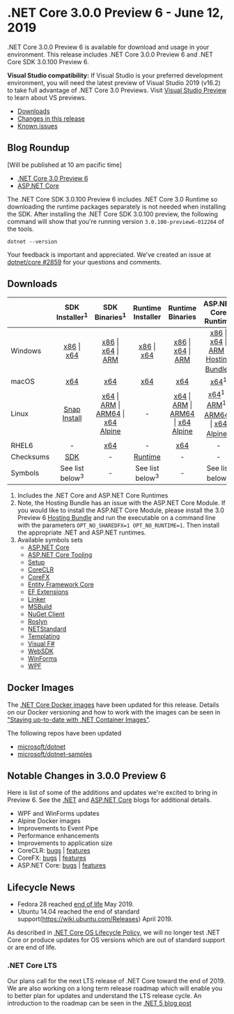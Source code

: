 # .NET Core 3.0.0 Preview 6 - June 12, 2019

.NET Core 3.0.0 Preview 6 is available for download and usage in your environment. This release includes .NET Core 3.0.0 Preview 6 and .NET Core SDK 3.0.100 Preview 6.

**Visual Studio compatibility:** If Visual Studio is your preferred development environment, you will need the latest preview of Visual Studio 2019 (v16.2) to take full advantage of .NET Core 3.0 Previews. Visit [Visual Studio Preview](https://visualstudio.microsoft.com/vs/preview/) to learn about VS previews.

* [Downloads](#downloads)
* [Changes in this release](#notable-changes-in-300-preview-6)
* [Known issues](3.0.0-preview-known-issues.md)

## Blog Roundup

[Will be published at 10 am pacific time]

* [.NET Core 3.0 Preview 6][dotnet-blog]
* [ASP.NET Core][aspnet-blog]

The .NET Core SDK 3.0.100 Preview 6 includes .NET Core 3.0 Runtime so downloading the runtime packages separately is not needed when installing the SDK. After installing the .NET Core SDK 3.0.100 preview, the following command will show that you're running version `3.0.100-preview6-012264` of the tools.

`dotnet --version`

Your feedback is important and appreciated. We've created an issue at [dotnet/core #2859](https://github.com/dotnet/core/issues/2859) for your questions and comments.

## Downloads

|           | SDK Installer<sup>1</sup>                        | SDK Binaries<sup>1</sup>                 | Runtime Installer                                        | Runtime Binaries                                 | ASP.NET Core Runtime           |
| --------- | :------------------------------------------:     | :----------------------:                 | :---------------------------:                            | :-------------------------:                      | :-----------------:            |
| Windows   | [x86][dotnet-sdk-win-x86.exe] \| [x64][dotnet-sdk-win-x64.exe] | [x86][dotnet-sdk-win-x86.zip] \| [x64][dotnet-sdk-win-x64.zip] \| [ARM][dotnet-sdk-win-arm.zip] | [x86][dotnet-runtime-win-x86.exe] \| [x64][dotnet-runtime-win-x64.exe] | [x86][dotnet-runtime-win-x86.zip] \| [x64][dotnet-runtime-win-x64.zip] \| [ARM][dotnet-runtime-win-arm.zip]  | [x86][aspnetcore-runtime-win-x86.exe] \| [x64][aspnetcore-runtime-win-x64.exe] \| [ARM][aspnetcore-runtime-win-arm.zip] \|<br> [Hosting Bundle][dotnet-hosting-win.exe]<sup>2</sup> |
| macOS     | [x64][dotnet-sdk-osx-x64.pkg]  | [x64][dotnet-sdk-osx-x64.tar.gz]     | [x64][dotnet-runtime-osx-x64.pkg] | [x64][dotnet-runtime-osx-x64.tar.gz] | [x64][aspnetcore-runtime-osx-x64.tar.gz]<sup>1</sup>
| Linux     |  [Snap Install](3.0.0-preview3-download.md)  | [x64][dotnet-sdk-linux-x64.tar.gz] \| [ARM][dotnet-sdk-linux-arm.tar.gz] \| [ARM64][dotnet-sdk-linux-arm64.tar.gz] \| [x64 Alpine][dotnet-sdk-linux-musl-x64.tar.gz] | - | [x64][dotnet-runtime-linux-x64.tar.gz] \| [ARM][dotnet-runtime-linux-arm.tar.gz] \| [ARM64][dotnet-runtime-linux-arm64.tar.gz] \| [x64 Alpine][dotnet-runtime-linux-musl-x64.tar.gz] | [x64][aspnetcore-runtime-linux-x64.tar.gz]<sup>1</sup>  \| [ARM][aspnetcore-runtime-linux-arm.tar.gz]<sup>1</sup> \| [ARM64][aspnetcore-runtime-linux-arm64.tar.gz]<sup>1</sup> \| [x64 Alpine][aspnetcore-runtime-linux-musl-x64.tar.gz]<sup>1</sup> |
| RHEL6     | -                                                | [x64][dotnet-sdk-rhel.6-x64.tar.gz]                    | -                                                        | [x64][dotnet-runtime-rhel.6-x64.tar.gz] | - |
| Checksums | [SDK][checksums-sdk]                             | -                                        | [Runtime][checksums-runtime]                             | - | - |
| Symbols   | See list below<sup>3<sup> | -                                        | See list below<sup>3<sup> | - | See list below<sup>3<sup> |

1. Includes the .NET Core and ASP.NET Core Runtimes
2. Note, the Hosting Bundle has an issue with the ASP.NET Core Module. If you would like to install the ASP.NET Core Module, please install the 3.0 Preview 6 [Hosting Bundle][dotnet-hosting-win.exe] and run the executable on a command line with the parameters `OPT_NO_SHAREDFX=1 OPT_NO_RUNTIME=1`. Then install the appropriate .NET and ASP.NET runtimes.
3. Available symbols sets
    - [ASP.NET Core][aspnetcore-symbols.zip]
    - [ASP.NET Core Tooling][aspnetcore-tooling-symbols.zip]
    - [Setup][core-setup-symbols.zip]
    - [CoreCLR][coreclr-symbols.zip]
    - [CoreFX][corefx-symbols.zip]
    - [Entity Framework Core][entityframeworkcore-symbols.zip]
    - [EF Extensions][extensions-symbols.zip]
    - [Linker][linker-symbols.zip]
    - [MSBuild][msbuild-symbols.zip]
    - [NuGet Client][nuget.client-symbols.zip]
    - [Roslyn][roslyn-symbols.zip]
    - [NETStandard][standard-symbols.zip]
    - [Templating][templating-symbols.zip]
    - [Visual F#][visualfsharp-symbols.zip]
    - [WebSDK][websdk-symbols.zip]
    - [WinForms][winforms-symbols.zip]
    - [WPF][wpf-symbols.zip]

## Docker Images

The [.NET Core Docker images](https://hub.docker.com/r/microsoft/dotnet/) have been updated for this release. Details on our Docker versioning and how to work with the images can be seen in ["Staying up-to-date with .NET Container Images"](https://blogs.msdn.microsoft.com/dotnet/2018/06/18/staying-up-to-date-with-net-container-images/).

The following repos have been updated

* [microsoft/dotnet](https://hub.docker.com/r/microsoft/dotnet)
* [microsoft/dotnet-samples](https://hub.docker.com/r/microsoft/dotnet-samples)

## Notable Changes in 3.0.0 Preview 6

Here is list of some of the additions and updates we're excited to bring in Preview 6. See the [.NET][dotnet-blog] and [ASP.NET Core][aspnet-blog] blogs for additional details.

* WPF and WinForms updates
* Alpine Docker images
* Improvements to Event Pipe
* Performance enhancements
* Improvements to application size
* CoreCLR: [bugs][coreclr_bugs] | [features][coreclr_features]
* CoreFX: [bugs][corefx_bugs] | [features][corefx_features]
* ASP.NET Core: [bugs][aspnet_bugs] | [features][aspnet_features]

## Lifecycle News

* Fedora 28 reached [end of life](https://fedoramagazine.org/fedora-28-end-of-life/) May 2019.
* Ubuntu 14.04 reached the end of standard support(https://wiki.ubuntu.com/Releases) April 2019.

As described in [.NET Core OS Lifecycle Policy](https://github.com/dotnet/core/blob/main/os-lifecycle-policy.md), we will no longer test .NET Core or produce updates for OS versions which are out of standard support or are end of life.

### .NET Core LTS

Our plans call for the next LTS release of .NET Core toward the end of 2019. We are also working on a long term release roadmap which will enable you to better plan for updates and understand the LTS release cycle. An introduction to the roadmap can be seen in the [.NET 5 blog post][dotnet5-blog]

[blob-runtime]: https://dotnetcli.blob.core.windows.net/dotnet/Runtime/
[blob-sdk]: https://dotnetcli.blob.core.windows.net/dotnet/Sdk/
[release-notes]: https://github.com/dotnet/core/blob/main/release-notes/3.0/preview/3.0.0-preview6.md

[dotnet-host-x64.deb]: https://download.visualstudio.microsoft.com/download/pr/8c70f3b5-1866-4969-8acf-303ce1a5412a/c75e23e6f50d597e3b3b86bb672a6ab2/dotnet-host-3.0.0-preview6-27804-01-x64.deb
[dotnet-host-x64.rpm]: https://download.visualstudio.microsoft.com/download/pr/d0efaff6-541e-4f8c-a362-945c849cd246/69869e837e623792ff6b6d741084818f/dotnet-host-3.0.0-preview6-27804-01-x64.rpm
[dotnet-hostfxr-x64.deb]: https://download.visualstudio.microsoft.com/download/pr/f62d3861-6142-4150-9e93-868099ca0502/35ba5215c361b923409f304e3771a593/dotnet-hostfxr-3.0.0-preview6-27804-01-x64.deb
[dotnet-hostfxr-x64.rpm]: https://download.visualstudio.microsoft.com/download/pr/ac9944bb-aa2f-487c-985d-291fd093126b/0bc3bacb974d24c2cb84c8fc3dc65def/dotnet-hostfxr-3.0.0-preview6-27804-01-x64.rpm
[dotnet-runtime-linux-arm.tar.gz]: https://download.visualstudio.microsoft.com/download/pr/f274b190-2f0b-4616-a446-7090b55dd80c/1b652d6a8a50a8a6f0efc098a6e5e6dd/dotnet-runtime-3.0.0-preview6-27804-01-linux-arm.tar.gz
[dotnet-runtime-linux-arm64.tar.gz]: https://download.visualstudio.microsoft.com/download/pr/f6f57f07-c407-4dec-a11e-7c521b842dff/edea09e548e1b673ccca1b2c685b0b12/dotnet-runtime-3.0.0-preview6-27804-01-linux-arm64.tar.gz
[dotnet-runtime-linux-musl-x64.tar.gz]: https://download.visualstudio.microsoft.com/download/pr/74c6571d-30e8-4efd-b649-dcdd63c045a0/e1020469985f91ce01bdc858122c8317/dotnet-runtime-3.0.0-preview6-27804-01-linux-musl-x64.tar.gz
[dotnet-runtime-linux-x64.tar.gz]: https://download.visualstudio.microsoft.com/download/pr/fa0cd01b-c71c-40ed-bb78-1ff9acbfb8b2/e6510b76b6272bc7ce3f85e3a96ff9e1/dotnet-runtime-3.0.0-preview6-27804-01-linux-x64.tar.gz
[dotnet-runtime-osx-x64.pkg]: https://download.visualstudio.microsoft.com/download/pr/a5a6bc03-7b32-4158-aff1-1c1060f852da/75ef05dd1501ceb064e7a5ce255c0bac/dotnet-runtime-3.0.0-preview6-27804-01-osx-x64.pkg
[dotnet-runtime-osx-x64.tar.gz]: https://download.visualstudio.microsoft.com/download/pr/07dcd5e2-bb85-44fd-b60e-fe3102972e9a/1f344a1dbd6e59f3003197a2aa33a38b/dotnet-runtime-3.0.0-preview6-27804-01-osx-x64.tar.gz
[dotnet-runtime-rhel.6-x64.tar.gz]: https://download.visualstudio.microsoft.com/download/pr/4ec40d36-7f1e-4421-bcb4-4da0df1dfc0b/14d77c1b519daa39a395546a28b9fafd/dotnet-runtime-3.0.0-preview6-27804-01-rhel.6-x64.tar.gz
[dotnet-runtime-win-arm.zip]: https://download.visualstudio.microsoft.com/download/pr/d977a67d-119f-4d5e-aaa9-2d43c01f4978/241064a2a67af8eb67bb40e1e58b7506/dotnet-runtime-3.0.0-preview6-27804-01-win-arm.zip
[dotnet-runtime-win-x64.exe]: https://download.visualstudio.microsoft.com/download/pr/c50379b1-0257-454c-b61c-662c25253d99/bd3525bd7720e131fa5831731303e428/dotnet-runtime-3.0.0-preview6-27804-01-win-x64.exe
[dotnet-runtime-win-x64.zip]: https://download.visualstudio.microsoft.com/download/pr/cd58b305-6f39-4cd2-9e9f-7c3b6dc61e35/d53850f37fbfe1a1a3babc8c6ed74465/dotnet-runtime-3.0.0-preview6-27804-01-win-x64.zip
[dotnet-runtime-win-x86.exe]: https://download.visualstudio.microsoft.com/download/pr/fc716153-4abd-425d-9837-2e8c4f565197/b22ca838f79484bf12d0426085f10886/dotnet-runtime-3.0.0-preview6-27804-01-win-x86.exe
[dotnet-runtime-win-x86.zip]: https://download.visualstudio.microsoft.com/download/pr/c0d891be-0681-4158-bcd0-8fa222d6e056/846e7c8fc3d5e7ae9b90cba0d9884981/dotnet-runtime-3.0.0-preview6-27804-01-win-x86.zip
[dotnet-runtime-x64.deb]: https://download.visualstudio.microsoft.com/download/pr/b85699ae-e447-4b54-a6fe-537c9426ac0c/25f6576bb4d7ac649b733d0fb25bbaf6/dotnet-runtime-3.0.0-preview6-27804-01-x64.deb
[dotnet-runtime-x64.rpm]: https://download.visualstudio.microsoft.com/download/pr/af932328-cb68-42b9-83e5-2f891ac143e2/459f0f21f2a7db48ea782dc2d38bfd1b/dotnet-runtime-3.0.0-preview6-27804-01-x64.rpm
[dotnet-runtime-deps-centos.7-x64.rpm]: https://download.visualstudio.microsoft.com/download/pr/f48b6425-bfaa-488e-83ef-870726d77a1d/a05658865114cd0ded4f2a87282bb9b5/dotnet-runtime-deps-3.0.0-preview6-27804-01-centos.7-x64.rpm
[dotnet-runtime-deps-fedora.27-x64.rpm]: https://download.visualstudio.microsoft.com/download/pr/d8b7bf19-954d-4e28-9012-76004f8cb592/d2601db2e2eb3d5257255361052614a9/dotnet-runtime-deps-3.0.0-preview6-27804-01-fedora.27-x64.rpm
[dotnet-runtime-deps-opensuse.42-x64.rpm]: https://download.visualstudio.microsoft.com/download/pr/ae5e1bad-05c7-4788-90d4-4d84fa736a37/0b1ac0bec313f8550570499e077a22f8/dotnet-runtime-deps-3.0.0-preview6-27804-01-opensuse.42-x64.rpm
[dotnet-runtime-deps-oraclelinux.7-x64.rpm]: https://download.visualstudio.microsoft.com/download/pr/57aeeb60-4ec5-4a29-9c14-e5c18d90c108/a0268ab81236fbb9030b145ace18ab40/dotnet-runtime-deps-3.0.0-preview6-27804-01-oraclelinux.7-x64.rpm
[dotnet-runtime-deps-rhel.7-x64.rpm]: https://download.visualstudio.microsoft.com/download/pr/e013cba0-13aa-48e4-b5e7-783f8a5f7763/a6342f98c3ee0b23773c204396d9c047/dotnet-runtime-deps-3.0.0-preview6-27804-01-rhel.7-x64.rpm
[dotnet-runtime-deps-sles.12-x64.rpm]: https://download.visualstudio.microsoft.com/download/pr/9411e9eb-606c-4892-9855-24bd971d9647/dc96fbffd34e6205a8805c0f9f5532f7/dotnet-runtime-deps-3.0.0-preview6-27804-01-sles.12-x64.rpm
[dotnet-runtime-deps-x64.deb]: https://download.visualstudio.microsoft.com/download/pr/af083813-ec86-4e18-b386-c7f89f013432/da18a8397fff81a07871a8a5840066e2/dotnet-runtime-deps-3.0.0-preview6-27804-01-x64.deb

[aspnetcore-runtime-linux-arm.tar.gz]: https://download.visualstudio.microsoft.com/download/pr/246ddf4f-e4b8-4306-8761-2dfbca37f7de/274b8c00abf99f374729e0534779951e/aspnetcore-runtime-3.0.0-preview6.19307.2-linux-arm.tar.gz
[aspnetcore-runtime-linux-arm64.tar.gz]: https://download.visualstudio.microsoft.com/download/pr/0040c5cc-ea1f-4d64-b9f3-9b4adc3811b6/fab5141cf1850d520eb2bc00bfa80183/aspnetcore-runtime-3.0.0-preview6.19307.2-linux-arm64.tar.gz
[aspnetcore-runtime-linux-musl-x64.tar.gz]: https://download.visualstudio.microsoft.com/download/pr/a3fabeed-a2a9-480b-9cad-4f40ad3be347/4a576819c2fafceda1804b37945784b4/aspnetcore-runtime-3.0.0-preview6.19307.2-linux-musl-x64.tar.gz
[aspnetcore-runtime-linux-x64.tar.gz]: https://download.visualstudio.microsoft.com/download/pr/ea4b23b0-d7dc-4d39-8de4-d4c89e1f9551/bfe628fcb8f19d4c97c75d1217af1a8b/aspnetcore-runtime-3.0.0-preview6.19307.2-linux-x64.tar.gz
[aspnetcore-runtime-osx-x64.tar.gz]: https://download.visualstudio.microsoft.com/download/pr/bb0fdeb4-7823-4fe2-9570-476dbb8820af/60dc3930f2aaeb0e6ebfdf0dcdca4101/aspnetcore-runtime-3.0.0-preview6.19307.2-osx-x64.tar.gz
[aspnetcore-runtime-rh.rhel.7-x64.rpm]: https://download.visualstudio.microsoft.com/download/pr/f6a34aed-08da-4d6f-b800-7a169c5e8e7f/34cb2ad8b289ef78a4865a3bdbf5ec22/aspnetcore-runtime-3.0.0-preview6.19307.2-rh.rhel.7-x64.rpm
[aspnetcore-runtime-win-arm.zip]: https://download.visualstudio.microsoft.com/download/pr/0dbf6a21-ef68-4aaf-b4f7-ffaa04a9ce88/89c9a67c6ca678d435d8acb7c7895c45/aspnetcore-runtime-3.0.0-preview6.19307.2-win-arm.zip
[aspnetcore-runtime-win-x64.exe]: https://download.visualstudio.microsoft.com/download/pr/871eacb3-13c5-4bb1-ab9c-4776813b2f0a/d5aded51b925d2a933f51b9dec0c1222/aspnetcore-runtime-3.0.0-preview6.19307.2-win-x64.exe
[aspnetcore-runtime-win-x64.zip]: https://download.visualstudio.microsoft.com/download/pr/7ee7da31-90a2-4992-b687-db86efc47a20/a7fde0f0b5edd35ffbd3455f7115d5a0/aspnetcore-runtime-3.0.0-preview6.19307.2-win-x64.zip
[aspnetcore-runtime-win-x86.exe]: https://download.visualstudio.microsoft.com/download/pr/951f140b-08b5-417d-9177-3d79cea6e023/31ac4b39e95c038987de4f76d9863c11/aspnetcore-runtime-3.0.0-preview6.19307.2-win-x86.exe
[aspnetcore-runtime-win-x86.zip]: https://download.visualstudio.microsoft.com/download/pr/dc310993-a8ce-48a7-adc6-37bde172e327/6caf36f2576dcdc97c6124fa26d6ceab/aspnetcore-runtime-3.0.0-preview6.19307.2-win-x86.zip
[aspnetcore-runtime-x64.deb]: https://download.visualstudio.microsoft.com/download/pr/e3500e27-3aed-4c7a-a241-627dd33fda85/2f56e6bbf0e55b32dba9520c2426db51/aspnetcore-runtime-3.0.0-preview6.19307.2-x64.deb
[aspnetcore-runtime-x64.rpm]: https://download.visualstudio.microsoft.com/download/pr/40027d60-0bac-4d74-b79c-3379409dcc2a/f0eeaf7f964173beb5984a447d812867/aspnetcore-runtime-3.0.0-preview6.19307.2-x64.rpm
[dotnet-hosting-win.exe]: https://download.visualstudio.microsoft.com/download/pr/82fe6f83-3212-4401-9d71-d48bbc9bb69b/e003304de24a434a0a27c24131a2cb9f/dotnet-hosting-3.0.0-preview6.19307.2-win.exe

[dotnet-sdk-linux-arm.tar.gz]: https://download.visualstudio.microsoft.com/download/pr/50bc5936-b374-490b-9312-f3ca23c0bcfa/d7680c7a396b115d95ac835334777d02/dotnet-sdk-3.0.100-preview6-012264-linux-arm.tar.gz
[dotnet-sdk-linux-arm64.tar.gz]: https://download.visualstudio.microsoft.com/download/pr/8997987c-1fcc-4b83-ab49-08117ac40f86/13f3cc0b0dfcf37398d11caff3926bb9/dotnet-sdk-3.0.100-preview6-012264-linux-arm64.tar.gz
[dotnet-sdk-linux-musl-x64.tar.gz]: https://download.visualstudio.microsoft.com/download/pr/a094523b-8f35-464f-bbd5-c73c0c720a87/5647ca11bbed0a88f0b35b029a0f41fa/dotnet-sdk-3.0.100-preview6-012264-linux-musl-x64.tar.gz
[dotnet-sdk-linux-x64.tar.gz]: https://download.visualstudio.microsoft.com/download/pr/72ce4d40-9063-4a2e-a962-0bf2574f75d1/5463bb92cff4f9c76935838d1efbc757/dotnet-sdk-3.0.100-preview6-012264-linux-x64.tar.gz
[dotnet-sdk-osx-x64.pkg]: https://download.visualstudio.microsoft.com/download/pr/31af4401-55f7-487c-adf7-2b6bed7cb1c5/a6aafa2569a628a80a6ebd2a2fd5c6f3/dotnet-sdk-3.0.100-preview6-012264-osx-x64.pkg
[dotnet-sdk-osx-x64.tar.gz]: https://download.visualstudio.microsoft.com/download/pr/079e5b24-187f-4087-9a54-18285382f3e6/2ae97c55aae5e2c9472555839a48a83c/dotnet-sdk-3.0.100-preview6-012264-osx-x64.tar.gz
[dotnet-sdk-rhel.6-x64.tar.gz]: https://download.visualstudio.microsoft.com/download/pr/cecd1f2b-dc4b-4cf9-adaf-ddbcf1c2e0ea/4222de7a50aa77ad8418e88271b42d89/dotnet-sdk-3.0.100-preview6-012264-rhel.6-x64.tar.gz
[dotnet-sdk-win-arm.zip]: https://download.visualstudio.microsoft.com/download/pr/de37d402-a968-43dd-a23c-020e50073069/83e9f4f3d6d401e5f880d912e7255bf1/dotnet-sdk-3.0.100-preview6-012264-win-arm.zip
[dotnet-sdk-win-x64.exe]: https://download.visualstudio.microsoft.com/download/pr/4d2dfaa1-4f9c-4526-bb6f-117d9d8bbd0e/a9fc9994c1b4d485ab41632b81bf4f56/dotnet-sdk-3.0.100-preview6-012264-win-x64.exe
[dotnet-sdk-win-x64.zip]: https://download.visualstudio.microsoft.com/download/pr/4e73514f-0646-4600-bdc2-38c90fc207b6/22ad70cbe1a254177e6d7b7f7e7425f8/dotnet-sdk-3.0.100-preview6-012264-win-x64.zip
[dotnet-sdk-win-x86.exe]: https://download.visualstudio.microsoft.com/download/pr/4a6fef07-dc91-4fbd-87c8-74fd8db71aeb/9fa79398a69ac4bd08e8bf51080b3553/dotnet-sdk-3.0.100-preview6-012264-win-x86.exe
[dotnet-sdk-win-x86.zip]: https://download.visualstudio.microsoft.com/download/pr/f312d345-26a3-46a9-8c14-5375e49a73d8/990d563e1df783e8c26262bcafe92831/dotnet-sdk-3.0.100-preview6-012264-win-x86.zip
[dotnet-sdk-x64.deb]: https://download.visualstudio.microsoft.com/download/pr/923d1732-7306-4648-97a0-04ba301ce6fd/dadf7531b75e59aab5618fe8a1d80a34/dotnet-sdk-3.0.100-preview6-012264-x64.deb
[dotnet-sdk-x64.rpm]: https://download.visualstudio.microsoft.com/download/pr/df8882ca-8ed4-4ef2-b3a1-c8369f9badf3/4d39dc5c548b392a6a1323765da9f8a2/dotnet-sdk-3.0.100-preview6-012264-x64.rpm

[aspnetcore-symbols.zip]: https://download.visualstudio.microsoft.com/download/pr/675838d4-94bd-48f0-b873-db60188e9dfd/b726010bcd1c2c80a76e4a1aa231fed3/aspnetcore-3.0.0-preview6-symbols.zip
[aspnetcore-tooling-symbols.zip]: https://download.visualstudio.microsoft.com/download/pr/22af416f-8d85-4ffa-be44-ad8912f34279/49c40491bc2a93344e571c8e79cfca73/aspnetcore-tooling-3.0.0-preview6-symbols.zip
[blazor-symbols.zip]: https://download.visualstudio.microsoft.com/download/pr/aa5c443b-1375-4e22-ad4b-49ea3aeef89e/07006746268b666500860ea332cfdd93/blazor-3.0.0-preview6-symbols.zip
[core-setup-symbols.zip]: https://download.visualstudio.microsoft.com/download/pr/ef6c90eb-d3de-4e43-86c2-1ae3fda0f2dd/5a4c7c03c74d05cf3a56c723f169536c/core-setup-3.0.0-preview6-symbols.zip
[coreclr-symbols.zip]: https://download.visualstudio.microsoft.com/download/pr/da1abf8a-d8da-4c2c-8c54-c5feed83a25a/0ebeb91c064ec5162b6793f6dc84212e/coreclr-3.0.0-preview6-symbols.zip
[corefx-symbols.zip]: https://download.visualstudio.microsoft.com/download/pr/4ebe24f7-9a1b-4f3b-bc70-a0db7e2d141a/69a426a9ddbb74327e8ba78935853391/corefx-3.0.0-preview6-symbols.zip
[entityframeworkcore-symbols.zip]: https://download.visualstudio.microsoft.com/download/pr/668eadfd-e4fb-4ce5-b4e0-fced6025d6e4/1b2e30e0dfe3b9a47de385e14cf40b0d/entityframeworkcore-3.0.0-preview6-symbols.zip
[extensions-symbols.zip]: https://download.visualstudio.microsoft.com/download/pr/9b15012c-74bd-4c38-ab5d-2d756628022c/7e460f32e84bdee983222962b284043e/extensions-3.0.0-preview6-symbols.zip
[linker-symbols.zip]: https://download.visualstudio.microsoft.com/download/pr/f95b4f2e-0c84-4002-b6c9-df633fcd9533/ddcd5b36e940143f2a4a8eb84d2d3c27/linker-3.0.0-preview6-symbols.zip
[msbuild-symbols.zip]: https://download.visualstudio.microsoft.com/download/pr/0cf835fa-9ee1-4541-9ef0-0d9331b4e1f1/20bcc828a74122a1911b53778581bee6/msbuild-3.0.0-preview6-symbols.zip
[nuget.client-symbols.zip]: https://download.visualstudio.microsoft.com/download/pr/cfd8b9e9-c52d-43be-9806-93bdbfd079d7/295fa4e1b3335ce5494e35e7308b062d/nuget.client-3.0.0-preview6-symbols.zip
[roslyn-symbols.zip]: https://download.visualstudio.microsoft.com/download/pr/88028db6-3526-4298-836c-642e0b00d543/309be14c1188198e0564a2a47c78ab0f/roslyn-3.0.0-preview6-symbols.zip
[standard-symbols.zip]: https://download.visualstudio.microsoft.com/download/pr/839250d9-9fcc-4546-a157-b31a96874a72/324c581c910eca2df761354077c93f4d/standard-3.0.0-preview6-symbols.zip
[templating-symbols.zip]: https://download.visualstudio.microsoft.com/download/pr/ee6fd854-d860-4240-8455-fd2d5c231a11/a89c24d480e0b652fd1bc8b8a0290b8c/templating-3.0.0-preview6-symbols.zip
[visualfsharp-symbols.zip]: https://download.visualstudio.microsoft.com/download/pr/ce96faec-2171-42f6-87ca-a97dd077d3eb/2ee84b1e28dd92c55d4a557046213904/visualfsharp-3.0.0-preview6-symbols.zip
[websdk-symbols.zip]: https://download.visualstudio.microsoft.com/download/pr/3cfe6b47-dc4a-4ae8-b3c7-19c10e5ad001/3883444ce919e9a396663122ea0e1990/websdk-3.0.0-preview6-symbols.zip
[winforms-symbols.zip]: https://download.visualstudio.microsoft.com/download/pr/0e06800a-f7e4-4928-8870-2ddb84b294b2/f6ee3167a9fc8b8169c15284a4dbcbf3/winforms-3.0.0-preview6-symbols.zip
[wpf-symbols.zip]: https://download.visualstudio.microsoft.com/download/pr/b7af603b-03aa-441f-ab22-de51f5e2ce0c/ad37eb0f33e27c41b91605b22f967f3d/wpf-3.0.0-preview6-symbols.zip
[checksums-runtime]: https://dotnetcli.blob.core.windows.net/dotnet/checksums/3.0.0-preview6-27804-01-runtime-sha.txt
[checksums-sdk]: https://dotnetcli.blob.core.windows.net/dotnet/checksums/3.0.100-preview6-012264-sdk-sha.txt

[linux-install]: https://learn.microsoft.com/dotnet/core/install/linux
[linux-setup]: https://github.com/dotnet/core/blob/main/Documentation/linux-setup.md

[dotnet-blog]: https://devblogs.microsoft.com/dotnet/announcing-net-core-3-0-preview-6/
[dotnet5-blog]: https://devblogs.microsoft.com/dotnet/introducing-net-5/
[aspnet-blog]: https://devblogs.microsoft.com/aspnet/asp-net-core-and-blazor-updates-in-net-core-3-0-preview-6/

[aspnet_bugs]: https://github.com/aspnet/AspNetCore/issues?q=is%3Aissue+milestone%3A3.0.0-preview6+label%3ADone+label%3Abug
[aspnet_features]: https://github.com/aspnet/AspNetCore/issues?q=is%3Aissue+milestone%3A3.0.0-preview6+label%3ADone+label%3Aenhancement
[coreclr_bugs]: https://github.com/dotnet/coreclr/issues?utf8=%E2%9C%93&q=is%3Aissue+milestone%3A3.0+label%3Abug+
[coreclr_features]: https://github.com/dotnet/coreclr/issues?q=is%3Aissue+milestone%3A3.0+label%3Aenhancement
[corefx_bugs]: https://github.com/dotnet/corefx/issues?q=is%3Aissue+milestone%3A3.0+label%3Abug
[corefx_features]: https://github.com/dotnet/corefx/issues?q=is%3Aissue+milestone%3A3.0+label%3Aenhancement
